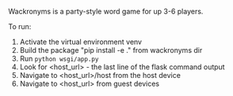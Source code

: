 Wackronyms is a party-style word game for up 3-6 players.

To run:
1) Activate the virtual environment venv
2) Build the package "pip install -e ." from wackronyms dir
3) Run `python wsgi/app.py`
4) Look for <host_url> - the last line of the flask command output
5) Navigate to <host_url>/host from the host device
6) Navigate to <host_url> from guest devices
